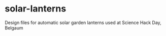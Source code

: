 # solar-lanterns
Design files for automatic solar garden lanterns used at Science Hack Day, Belgaum
